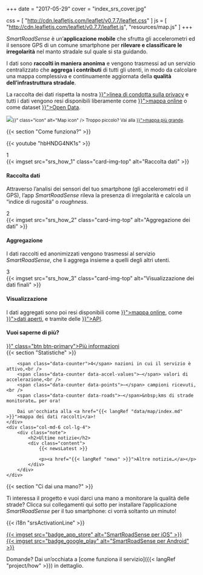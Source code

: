 +++
date = "2017-05-29"
cover = "index_srs_cover.jpg"

css = [
    "http://cdn.leafletjs.com/leaflet/v0.7.7/leaflet.css"
]
js = [
    "http://cdn.leafletjs.com/leaflet/v0.7.7/leaflet.js",
    "resources/map.js"
]
+++

<div class="row">
<div class="col-md-6 col-lg-5 col-xl-4">

<p><i>SmartRoadSense</i> è un’<b>applicazione mobile</b> che sfrutta gli accelerometri ed il sensore GPS di un comune smartphone per <b>rilevare e classificare le irregolarità</b> nel manto stradale sul quale si sta guidando.</p>

<p>I dati sono <b>raccolti in maniera anonima</b> e vengono trasmessi ad un servizio centralizzato che <b>aggrega i contributi</b> di tutti gli utenti, in modo da calcolare una mappa complessiva e continuamente aggiornata della <b>qualità dell’infrastruttura stradale</b>.</p>

<p>La raccolta dei dati rispetta la nostra <a href="{{< langRef "data/privacy" >}}">linea di condotta sulla privacy</a> e tutti i dati vengono resi disponibili liberamente come <a href="{{< langRef "data/map" >}}">mappa online</a> o come dataset <a href="{{< langRef "data/open-data" >}}">Open Data</a>.</p>

</div>
<div class="col-md-6 col-lg-7 col-xl-8">

<div id="mapdiv" class="small"></div>

<p><small><img src="{{< absRef "icons/map.svg" >}}" class="icon" alt="Map icon" /> Troppo piccolo? Vai alla <a href="{{< langRef "data/map" >}}">mappa più grande</a>.</small></p>

</div>
</div>

{{< section "Come funziona?" >}}

{{< youtube "hbHNDG4NK1s" >}}

<div class="row cards-sequence scroll-in">
    <div class="col-sm-6 col-lg-3">
        <div class="card trans-offset-1">
            <div class="card-counter">1</div>
            {{< imgset src="srs_how_1" class="card-img-top" alt="Raccolta dati" >}}
            <div class="card-body">
                <h4 class="card-title">Raccolta dati</h4>
                <p>Attraverso l’analisi dei sensori del tuo smartphone (gli accelerometri ed il GPS), l’app <i>SmartRoadSense</i> rileva la presenza di irregolarità e calcola un “indice di rugosità” o <i>roughness</i>.</p>
            </div>
        </div>
    </div>
    <div class="col-sm-6 col-lg-3">
        <div class="card trans-offset-2">
            <div class="card-counter">2</div>
            {{< imgset src="srs_how_2" class="card-img-top" alt="Aggregazione dei dati" >}}
            <div class="card-body">
                <h4 class="card-title">Aggregazione</h4>
                <p>I dati raccolti ed anonimizzati vengono trasmessi al servizio <i>SmartRoadSense</i>, che li aggrega insieme a quelli degli altri utenti.</p>
            </div>
        </div>
    </div>
    <div class="col-sm-6 col-lg-3">
        <div class="card trans-offset-3">
            <div class="card-counter">3</div>
            {{< imgset src="srs_how_3" class="card-img-top" alt="Visualizzazione dei dati finali" >}}
            <div class="card-body">
                <h4 class="card-title">Visualizzazione</h4>
                <p>I dati aggregati sono poi resi disponibili come <a href="{{< langRef "data/map/index.md" >}}">mappa online</a>, come <a href="{{< langRef "data/open-data/index.md" >}}">dati aperti</a>, e tramite delle <a href="{{< langRef "data/developers/index.md" >}}">API</a>.</p>
            </div>
        </div>
    </div>
    <div class="col-sm-6 col-lg-3 align-self-center">
        <div class="not-card text-center trans-offset-4">
            <h4>Vuoi saperne di più?</h4>
            <a href="{{< langRef "project/about/index.md" >}}" class="btn btn-primary">Più informazioni</a>
        </div>
    </div>
</div>

<div class="row">
    <div class="col-md-6 col-lg-8">
        {{< section "Statistiche" >}}

        <span class="data-counter">4</span> nazioni in cui il servizio è attivo,<br />
        <span class="data-counter data-accel-values">—</span> valori di accelerazione,<br />
        <span class="data-counter data-points">—</span> campioni ricevuti,<br />
        <span class="data-counter data-roads">—</span>&nbsp;kms di strade monitorate… per ora!

        Dai un'occhiata alla <a href="{{< langRef "data/map/index.md" >}}">mappa dei dati raccolti</a>!
    </div>
    <div class="col-md-6 col-lg-4">
        <div class="note">
            <h2>Ultime notizie</h2>
            <div class="content">
                {{< newsLatest >}}

                <p><a href="{{< langRef "news" >}}">Altre notizie…</a></p>
            </div>
        </div>
    </div>
</div>

{{< section "Ci dai una mano?" >}}

Ti interessa il progetto e vuoi darci una mano a monitorare la qualità delle strade?
Clicca sui collegamenti qui sotto per installare l’applicazione *SmartRoadSense* per il tuo smartphone: ci vorrà soltanto un minuto!

{{< i18n "srsActivationLine" >}}

<div class="row align-items-center justify-content-center">
    <div class="col-6 col-lg-4 badge">
        <a href="https://itunes.apple.com/app/id1063716780">
            {{< imgset src="badge_app_store" alt="SmartRoadSense per iOS" >}}
        </a>
    </div>
    <div class="col-6 col-lg-4 badge">
        <a href="https://play.google.com/store/apps/details?id=it.uniurb.smartroadsense">
            {{< imgset src="badge_google_play" alt="SmartRoadSense per Android" >}}
        </a>
    </div>
</div>

Domande? Dai un’occhiata a [come funziona il servizio]({{< langRef "project/how" >}}) in dettaglio.

